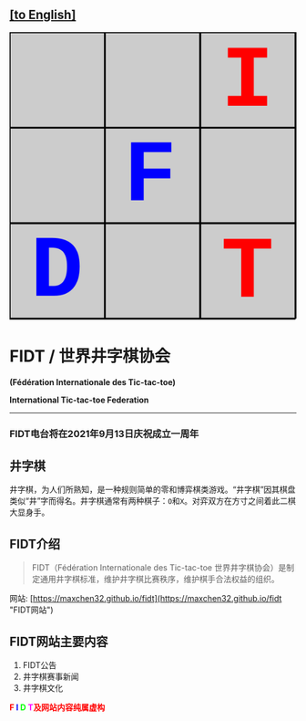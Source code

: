 ## [[to English]](./README_en.md)

![FIDTlogo](./pic/logo.svg "FIDT logo")

FIDT / 世界井字棋协会
=================

**(Fédération Internationale des Tic-tac-toe)**

**International Tic-tac-toe Federation**

---------------------

### FIDT电台将在2021年9月13日庆祝成立一周年

井字棋
-----
井字棋，为人们所熟知，是一种规则简单的零和博弈棋类游戏。“井字棋”因其棋盘类似“井”字而得名。井字棋通常有两种棋子：`O`和`X`。对弈双方在方寸之间着此二棋大显身手。

FIDT介绍
--------
> FIDT（Fédération Internationale des Tic-tac-toe 世界井字棋协会）是制定通用井字棋标准，维护井字棋比赛秩序，维护棋手合法权益的组织。

网站: [https://maxchen32.github.io/fidt](https://maxchen32.github.io/fidt "FIDT网站")

FIDT网站主要内容
--------------
 1. FIDT公告
 2. 井字棋赛事新闻
 3. 井字棋文化
 
<strong style="color: red">
    <span style="color:#ff0000;">F</span>
    <span style="color:#0000ff;">I</span>
    <span style="color:#00ff00;">D</span>
    <span style="color:#ff00ff;">T</span>及网站内容纯属虚构
</strong>